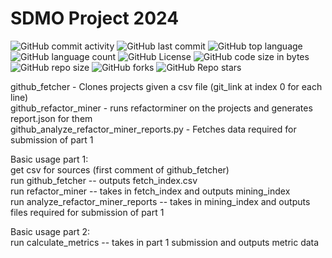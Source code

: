 # SDMO Project 2024

![GitHub commit activity](https://img.shields.io/github/commit-activity/t/nopgtb/SDMO)
![GitHub last commit](https://img.shields.io/github/last-commit/nopgtb/SDMO)
![GitHub top language](https://img.shields.io/github/languages/top/nopgtb/SDMO)
![GitHub language count](https://img.shields.io/github/languages/count/nopgtb/SDMO)
![GitHub License](https://img.shields.io/github/license/nopgtb/SDMO)
![GitHub code size in bytes](https://img.shields.io/github/languages/code-size/nopgtb/SDMO)
![GitHub repo size](https://img.shields.io/github/repo-size/nopgtb/SDMO)
![GitHub forks](https://img.shields.io/github/forks/nopgtb/SDMO)
![GitHub Repo stars](https://img.shields.io/github/stars/nopgtb/SDMO)





github_fetcher - Clones projects given a csv file (git_link at index 0 for each line)  
github_refactor_miner - runs refactorminer on the projects and generates report.json for them  
github_analyze_refactor_miner_reports.py - Fetches data required for submission of part 1  
  
Basic usage part 1:     
get csv for sources  (first comment of github_fetcher)    
run github_fetcher  -- outputs fetch_index.csv   
run refactor_miner -- takes in fetch_index and outputs mining_index    
run analyze_refactor_miner_reports -- takes in mining_index and outputs files required for submission of part 1    
   
Basic usage part 2:  
run calculate_metrics -- takes in part 1 submission and outputs metric data   
